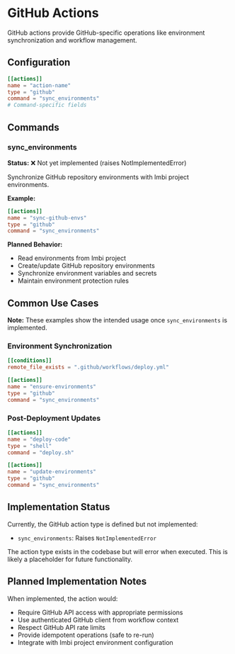 # GitHub Actions

GitHub actions provide GitHub-specific operations like environment synchronization and workflow management.

## Configuration

```toml
[[actions]]
name = "action-name"
type = "github"
command = "sync_environments"
# Command-specific fields
```

## Commands

### sync_environments

**Status:** ❌ Not yet implemented (raises NotImplementedError)

Synchronize GitHub repository environments with Imbi project environments.

**Example:**
```toml
[[actions]]
name = "sync-github-envs"
type = "github"
command = "sync_environments"
```

**Planned Behavior:**

- Read environments from Imbi project
- Create/update GitHub repository environments
- Synchronize environment variables and secrets
- Maintain environment protection rules

## Common Use Cases

**Note:** These examples show the intended usage once `sync_environments` is implemented.

### Environment Synchronization

```toml
[[conditions]]
remote_file_exists = ".github/workflows/deploy.yml"

[[actions]]
name = "ensure-environments"
type = "github"
command = "sync_environments"
```

### Post-Deployment Updates

```toml
[[actions]]
name = "deploy-code"
type = "shell"
command = "deploy.sh"

[[actions]]
name = "update-environments"
type = "github"
command = "sync_environments"
```

## Implementation Status

Currently, the GitHub action type is defined but not implemented:
- `sync_environments`: Raises `NotImplementedError`

The action type exists in the codebase but will error when executed. This is likely a placeholder for future functionality.

## Planned Implementation Notes

When implemented, the action would:
- Require GitHub API access with appropriate permissions
- Use authenticated GitHub client from workflow context
- Respect GitHub API rate limits
- Provide idempotent operations (safe to re-run)
- Integrate with Imbi project environment configuration
